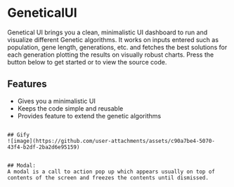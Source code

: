 # GeneticalUI
Genetical UI brings you a clean, minimalistic UI dashboard to run and visualize different Genetic algorithms. It works on inputs entered such as population, gene length, generations, etc. and fetches the best solutions for each generation plotting the results on visually robust charts. Press the button below to get started or to view the source code.




## Features
* Gives you a minimalistic UI
* Keeps the code simple and reusable
* Provides feature to extend the genetic algorithms

```

## Gify
![image](https://github.com/user-attachments/assets/c90a7be4-5070-43f4-b2df-2ba2d6e95159)


## Modal:
A modal is a call to action pop up which appears usually on top of contents of the screen and freezes the contents until dismissed.



